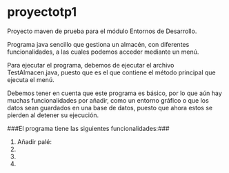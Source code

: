 # proyectotp1
Proyecto maven de prueba para el módulo Entornos de Desarrollo.

Programa java sencillo que gestiona un almacén, con diferentes funcionalidades, a las cuales podemos acceder mediante un menú.

Para ejecutar el programa, debemos de ejecutar el archivo TestAlmacen.java, puesto que es el que contiene el método principal que ejecuta el menú. 

Debemos tener en cuenta que este programa es básico, por lo que aún hay muchas funcionalidades por añadir, como un entorno gráfico o que los datos sean guardados en una base de datos, puesto que ahora estos se pierden al detener su ejecución.

###El programa tiene las siguientes funcionalidades:###

1. Añadir palé:
2. 
3.
4.





